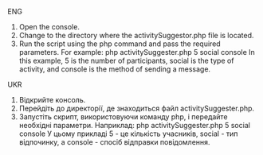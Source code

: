 ENG
1. Open the console.
2. Change to the directory where the activitySuggestor.php file is located.
3. Run the script using the php command and pass the required parameters. For example:
php activitySuggester.php 5 social console
In this example, 5 is the number of participants, social is the type of activity, and console is the method of sending a message.

UKR
1. Відкрийте консоль.
2. Перейдіть до директорії, де знаходиться файл activitySuggester.php.
3. Запустіть скрипт, використовуючи команду php, і передайте необхідні параметри. Наприклад:
php activitySuggester.php 5 social console
У цьому прикладі 5 - це кількість учасників, social - тип відпочинку, а console - спосіб відправки повідомлення.
